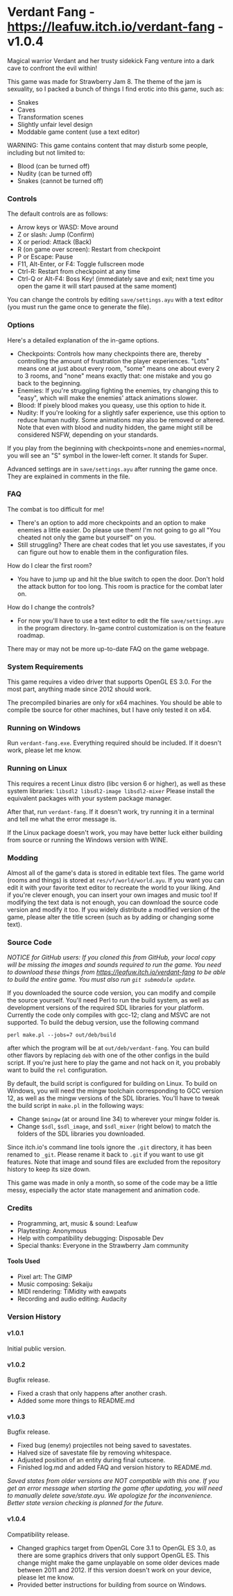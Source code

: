 Verdant Fang - https://leafuw.itch.io/verdant-fang - v1.0.4
============

Magical warrior Verdant and her trusty sidekick Fang venture into a dark cave to
confront the evil within!

This game was made for Strawberry Jam 8.  The theme of the jam is sexuality,
so I packed a bunch of things I find erotic into this game, such as:

  - Snakes
  - Caves
  - Transformation scenes
  - Slightly unfair level design
  - Moddable game content (use a text editor)

WARNING: This game contains content that may disturb some people, including but
not limited to:

  - Blood (can be turned off)
  - Nudity (can be turned off)
  - Snakes (cannot be turned off)

### Controls

The default controls are as follows:
  - Arrow keys or WASD: Move around
  - Z or slash: Jump (Confirm)
  - X or period: Attack (Back)
  - R (on game over screen): Restart from checkpoint
  - P or Escape: Pause
  - F11, Alt-Enter, or F4: Toggle fullscreen mode
  - Ctrl-R: Restart from checkpoint at any time
  - Ctrl-Q or Alt-F4: Boss Key! (immediately save and exit; next time you open
    the game it will start paused at the same moment)

You can change the controls by editing `save/settings.ayu` with a text editor
(you must run the game once to generate the file).

### Options

Here's a detailed explanation of the in-game options.

  - Checkpoints: Controls how many checkpoints there are, thereby controlling
    the amount of frustration the player experiences.  "Lots" means one at just
    about every room, "some" means one about every 2 to 3 rooms, and "none"
    means exactly that: one mistake and you go back to the beginning.
  - Enemies: If you're struggling fighting the enemies, try changing this to
    "easy", which will make the enemies' attack animations slower.
  - Blood: If pixely blood makes you queasy, use this option to hide it.
  - Nudity: If you're looking for a slightly safer experience, use this option
    to reduce human nudity.  Some animations may also be removed or altered.
    Note that even with blood and nudity hidden, the game might still be
    considered NSFW, depending on your standards.

If you play from the beginning with checkpoints=none and enemies=normal, you
will see an "S" symbol in the lower-left corner.  It stands for Super.

Advanced settings are in `save/settings.ayu` after running the game once.  They
are explained in comments in the file.

### FAQ

The combat is too difficult for me!

- There's an option to add more checkpoints and an option to make enemies a
  little easier. Do please use them! I'm not going to go all "You cheated not
  only the game but yourself" on you.
- Still struggling? There are cheat codes that let you use savestates, if you
  can figure out how to enable them in the configuration files.

How do I clear the first room?

- You have to jump up and hit the blue switch to open the door. Don't hold the
  attack button for too long. This room is practice for the combat later on.

How do I change the controls?

- For now you'll have to use a text editor to edit the file `save/settings.ayu`
  in the program directory. In-game control customization is on the feature
  roadmap.

There may or may not be more up-to-date FAQ on the game webpage.

### System Requirements

This game requires a video driver that supports OpenGL ES 3.0.  For the most
part, anything made since 2012 should work.

The precompiled binaries are only for x64 machines.  You should be able to
compile tbe source for other machines, but I have only tested it on x64.

### Running on Windows

Run `verdant-fang.exe`.  Everything required should be included.  If it doesn't
work, please let me know.

### Running on Linux

This requires a recent Linux distro (libc version 6 or higher), as well as these
system libraries: `libsdl2 libsdl2-image libsdl2-mixer`
Please install the equivalent packages with your system package manager.

After that, run `verdant-fang`.  If it doesn't work, try running it in a
terminal and tell me what the error message is.

If the Linux package doesn't work, you may have better luck either building from
source or running the Windows version with WINE.

### Modding

Almost all of the game's data is stored in editable text files.  The game world
(rooms and things) is stored at `res/vf/world/world.ayu`.  If you want you can
edit it with your favorite text editor to recreate the world to your liking.
And if you're clever enough, you can insert your own images and music too!  If
modifying the text data is not enough, you can download the source code version
and modify it too.  If you widely distribute a modified version of the game,
please alter the title screen (such as by adding or changing some text).

### Source Code

*NOTICE for GitHub users: If you cloned this from GitHub, your local copy will
be missing the images and sounds required to run the game.  You need to download
these things from https://leafuw.itch.io/verdant-fang to be able to build the
entire game.  You must also run `git submodule update`.*

If you downloaded the source code version, you can modify and compile the source
yourself.  You'll need Perl to run the build system, as well as development
versions of the required SDL libraries for your platform.  Currently the code
only compiles with gcc-12; clang and MSVC are not supported.  To build the debug
version, use the following command
```
perl make.pl --jobs=7 out/deb/build
```
after which the program will be at `out/deb/verdant-fang`.  You can build other
flavors by replacing `deb` with one of the other configs in the build script.
If you're just here to play the game and not hack on it, you probably want to
build the `rel` configuration.

By default, the build script is configured for building on Linux.  To build on
Windows, you will need the mingw toolchain corresponding to GCC version 12, as
well as the mingw versions of the SDL libraries.  You'll have to tweak the build
script in `make.pl` in the following ways:

- Change `$mingw` (at or around line 34) to wherever your mingw folder is.
- Change `$sdl`, `$sdl_image`, and `$sdl_mixer` (right below) to match the
  folders of the SDL libraries you downloaded.

Since itch.io's command line tools ignore the `.git` directory, it has been
renamed to `_git`.  Please rename it back to `.git` if you want to use git
features.  Note that image and sound files are excluded from the repository
history to keep its size down.

This game was made in only a month, so some of the code may be a little messy,
especially the actor state management and animation code.

### Credits

- Programming, art, music & sound: Leafuw
- Playtesting: Anonymous
- Help with compatibility debugging: Disposable Dev
- Special thanks: Everyone in the Strawberry Jam community

#### Tools Used

- Pixel art: The GIMP
- Music composing: Sekaiju
- MIDI rendering: TiMidity with eawpats
- Recording and audio editing: Audacity

### Version History

#### v1.0.1

Initial public version.

#### v1.0.2

Bugfix release.

- Fixed a crash that only happens after another crash.
- Added some more things to README.md

#### v1.0.3

Bugfix release.

- Fixed bug (enemy) projectiles not being saved to savestates.
- Halved size of savestate file by removing whitespace.
- Adjusted position of an entity during final cutscene.
- Finished log.md and added FAQ and version history to README.md.

*Saved states from older versions are NOT compatible with this one.  If you get
an error message when starting the game after updating, you will need to
manually delete save/state.ayu.  We apologize for the inconvenience.  Better
state version checking is planned for the future.*

#### v1.0.4

Compatibility release.

- Changed graphics target from OpenGL Core 3.1 to OpenGL ES 3.0, as there are
  some graphics drivers that only support OpenGL ES.  This change might make
  the game unplayable on some older devices made between 2011 and 2012.  If
  this version doesn't work on your device, please let me know.
- Provided better instructions for building from source on Windows.

